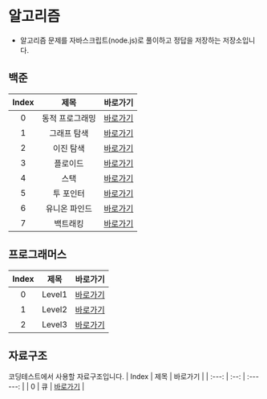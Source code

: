# 알고리즘

- 알고리즘 문제를 자바스크립트(node.js)로 풀이하고 정답을 저장하는 저장소입니다.

## 백준

| Index |      제목       |                                        바로가기                                        |
| :---: | :-------------: | :------------------------------------------------------------------------------------: |
|   0   | 동적 프로그래밍 | [바로가기](https://github.com/navyjeongs/algorithm/tree/master/BOJ/DynamicProgramming) |
|   1   |   그래프 탐색   |   [바로가기](https://github.com/navyjeongs/algorithm/tree/master/BOJ/GraphTraversal)   |
|   2   |    이진 탐색    |    [바로가기](https://github.com/navyjeongs/algorithm/tree/master/BOJ/BinarySearch)    |
|   3   |    플로이드     |   [바로가기](https://github.com/navyjeongs/algorithm/tree/master/BOJ/FloydWarshall)    |
|   4   |      스택       |       [바로가기](https://github.com/navyjeongs/algorithm/tree/master/BOJ/Stack)        |
|   5   |    투 포인터    |     [바로가기](https://github.com/navyjeongs/algorithm/tree/master/BOJ/TwoPointer)     |
|   6   |  유니온 파인드  |     [바로가기](https://github.com/navyjeongs/algorithm/tree/master/BOJ/UnionFind)      |
|   7   |    백트래킹     |    [바로가기](https://github.com/navyjeongs/algorithm/tree/master/BOJ/Backtracking)    |

## 프로그래머스

| Index |  제목  |                                      바로가기                                      |
| :---: | :----: | :--------------------------------------------------------------------------------: |
|   0   | Level1 | [바로가기](https://github.com/navyjeongs/algorithm/tree/master/Programmers/Level1) |
|   1   | Level2 | [바로가기](https://github.com/navyjeongs/algorithm/tree/master/Programmers/Level2) |
|   2   | Level3 | [바로가기](https://github.com/navyjeongs/algorithm/tree/master/Programmers/Level3) |

## 자료구조

코딩테스트에서 사용할 자료구조입니다.
| Index | 제목 | 바로가기 |
| :---: | :--: | :------: |
| 0 | 큐 | [바로가기](https://github.com/navyjeongs/algorithm/tree/master/DataStructure/Queue) |
